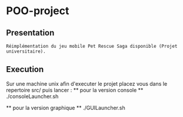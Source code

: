 # POO-project

## Presentation
    Réimplémentation du jeu mobile Pet Rescue Saga disponible (Projet universitaire).

## Execution
Sur une machine unix afin d'executer le projet placez vous dans le repertoire src/ puis lancer :
 ** pour la version console **
 ./consoleLauncher.sh

 ** pour la version graphique **
 ./GUILauncher.sh